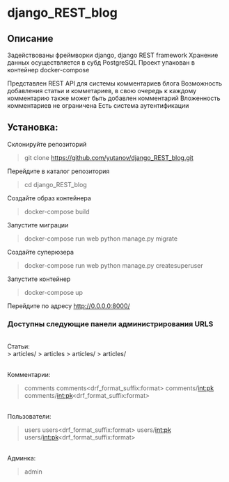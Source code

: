 # django_REST_blog

<h2>Описание</h2>

<p>Задействованы фреймворки django, django REST framework
Хранение данных осуществляется в субд PostgreSQL
Проект упакован в контейнер docker-compose</p>

<p>Представлен REST API для системы комментариев блога
Возможность добавления статьи и комметариев, в свою очередь к каждому комментарию также может быть добавлен комментарий
Вложенность комментариев не ограничена
Есть система аутентификации</p>

<h2>Установка:</h2>

Склонируйте репозиторий
> git clone https://github.com/yutanov/django_REST_blog.git

Перейдите в каталог репозитория
> cd django_REST_blog

Создайте образ контейнера
> docker-compose build

Запустите миграции
> docker-compose run web python manage.py migrate

Создайте суперюзера
> docker-compose run web python manage.py createsuperuser

Запустите контейнер
> docker-compose up

Перейдите по адресу http://0.0.0.0:8000/

<h3>Доступны следующие панели администрирования URLS </h3>
<br>Статьи: </br>
> articles/
> articles<drf_format_suffix:format>
> articles/<int:pk>
> articles/<int:pk><drf_format_suffix:format>

<br>Комментарии: </br>
> comments
> comments<drf_format_suffix:format>
> comments/<int:pk>
> comments/<int:pk><drf_format_suffix:format>

<br>Пользователи: </br>
> users
> users<drf_format_suffix:format>
> users/<int:pk>
> users/<int:pk><drf_format_suffix:format>

<br>Админка: </br>
> admin
